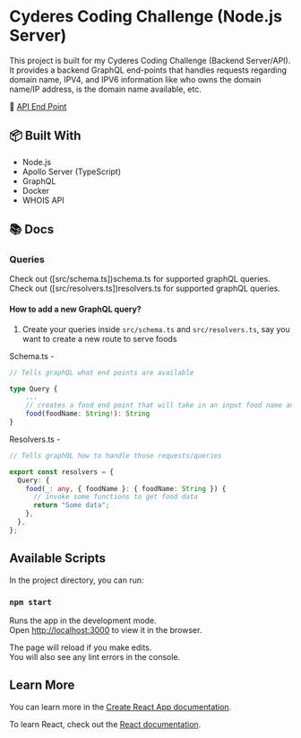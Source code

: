 # Cyderes Coding Challenge (Node.js Server)

This project is built for my Cyderes Coding Challenge (Backend Server/API). It provides a backend GraphQL end-points that handles requests regarding domain name, IPV4, and IPV6 information like who owns the domain name/IP address, is the domain name available, etc.

🚀 [API End Point](https://cydrs-server-dfxzx.ondigitalocean.app/)

## 📦 Built With

- Node.js
- Apollo Server (TypeScript)
- GraphQL
- Docker
- WHOIS API

## 📚 Docs

### Queries

Check out ([src/schema.ts])schema.ts for supported graphQL queries.
Check out ([src/resolvers.ts])resolvers.ts for supported graphQL queries.

#### How to add a new GraphQL query?

1. Create your queries inside `src/schema.ts` and `src/resolvers.ts`, say you want to create a new route to serve foods

Schema.ts -

```ts
// Tells graphQL what end points are available

type Query {
    ...
    // creates a food end point that will take in an input food name and return a string.
    food(foodName: String!): String
}
```

Resolvers.ts -

```ts
// Tells graphQL how to handle those requests/queries

export const resolvers = {
  Query: {
    food(_: any, { foodName }: { foodName: String }) {
      // invoke some functions to get food data
      return "Some data";
    },
  },
};
```

## Available Scripts

In the project directory, you can run:

### `npm start`

Runs the app in the development mode.<br />
Open [http://localhost:3000](http://localhost:3000) to view it in the browser.

The page will reload if you make edits.<br />
You will also see any lint errors in the console.

## Learn More

You can learn more in the [Create React App documentation](https://facebook.github.io/create-react-app/docs/getting-started).

To learn React, check out the [React documentation](https://reactjs.org/).
